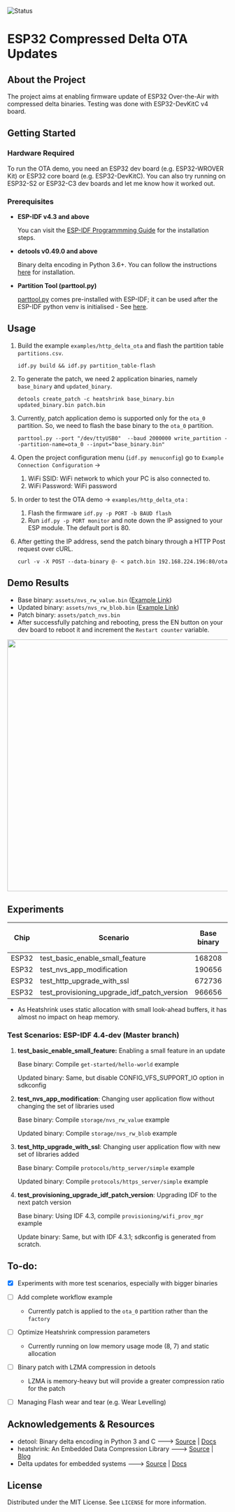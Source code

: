  ![Status](https://img.shields.io/badge/status-experimental-red)
# ESP32 Compressed Delta OTA Updates

## About the Project

The project aims at enabling firmware update of ESP32 Over-the-Air with compressed delta binaries. Testing was done with ESP32-DevKitC v4 board.
## Getting Started

### Hardware Required

To run the OTA demo, you need an ESP32 dev board (e.g. ESP32-WROVER Kit) or ESP32 core board (e.g. ESP32-DevKitC).
You can also try running on ESP32-S2 or ESP32-C3 dev boards and let me know how it worked out.

### Prerequisites

* **ESP-IDF v4.3 and above**

  You can visit the [ESP-IDF Programmming Guide](https://docs.espressif.com/projects/esp-idf/en/latest/get-started/index.html#installation-step-by-step) for the installation steps.

* **detools v0.49.0 and above**

  Binary delta encoding in Python 3.6+. You can follow the instructions [here](https://pypi.org/project/detools/) for installation.

* **Partition Tool (parttool.py)**

  [parttool.py](https://docs.espressif.com/projects/esp-idf/en/latest/esp32/api-guides/partition-tables.html#command-line-interface) comes pre-installed with ESP-IDF; it can be used after the ESP-IDF python venv is initialised - See [here](https://docs.espressif.com/projects/esp-idf/en/latest/esp32/get-started/#step-4-set-up-the-environment-variables).


## Usage

1. Build the example `examples/http_delta_ota` and flash the partition table `partitions.csv`.

   `idf.py build && idf.py partition_table-flash`

2. To generate the patch, we need 2 application binaries, namely `base_binary` and `updated_binary`.

   `detools create_patch -c heatshrink base_binary.bin updated_binary.bin patch.bin`

3. Currently, patch application demo is supported only for the `ota_0` partition.  So, we need to flash the base binary to the `ota_0` partition.

   `parttool.py --port "/dev/ttyUSB0"  --baud 2000000 write_partition --partition-name=ota_0 --input="base_binary.bin"`

4. Open the project configuration menu (`idf.py menuconfig`) go to `Example Connection Configuration` ->
    1. WiFi SSID: WiFi network to which your PC is also connected to.
    2. WiFi Password: WiFi password

5. In order to test the OTA demo -> `examples/http_delta_ota` :
    1. Flash the firmware `idf.py -p PORT -b BAUD flash`
    2. Run `idf.py -p PORT monitor` and note down the IP assigned to your ESP module. The default port is 80.

6. After getting the IP address, send the patch binary through a HTTP Post request over cURL.

   `curl -v -X POST --data-binary @- < patch.bin 192.168.224.196:80/ota`

## Demo Results

  - Base binary: `assets/nvs_rw_value.bin` ([Example Link](https://github.com/espressif/esp-idf/tree/master/examples/storage/nvs_rw_value))
  - Updated binary: `assets/nvs_rw_blob.bin` ([Example Link](https://github.com/espressif/esp-idf/tree/master/examples/storage/nvs_rw_blob))
  - Patch binary: `assets/patch_nvs.bin`
  - After successfully patching and rebooting, press the EN button on your dev board to reboot it and increment the `Restart counter` variable.

  <p align="center">
      <img width="1024" height="576" src="assets/ota_demo.gif">
  </p>


## Experiments

| Chip  | Scenario                                     | Base binary | Updated binary | Compressed binary patch (Heatshrink) | Patch-to-File % |
|-------|----------------------------------------------|-------------|----------------|--------------------------------------|-----------------|
| ESP32 | test_basic_enable_small_feature              | 168208      | 155136         | 11036                                | 7.11%           |
| ESP32 | test_nvs_app_modification                    | 190656      | 199824         | 16245                                | 8.13%           |
| ESP32 | test_http_upgrade_with_ssl                   | 672736      | 761184         | 138839                               | 18.24%          |
| ESP32 | test_provisioning_upgrade_idf_patch_version  | 966656      | 924448         | 234096                               | 25.32%          |

- As Heatshrink uses static allocation with small look-ahead buffers, it has almost no impact on heap memory.
### Test Scenarios: ESP-IDF 4.4-dev (Master branch)

1. **test_basic_enable_small_feature:** Enabling a small feature in an update

    Base binary: Compile `get-started/hello-world` example

    Updated binary: Same, but disable CONFIG_VFS_SUPPORT_IO option in sdkconfig

2. **test_nvs_app_modification**: Changing user application flow without changing the set of libraries used

    Base binary: Compile `storage/nvs_rw_value` example

    Updated binary: Compile `storage/nvs_rw_blob` example

3. **test_http_upgrade_with_ssl**: Changing user application flow with new set of libraries added

    Base binary: Compile `protocols/http_server/simple` example

    Updated binary: Compile `protocols/https_server/simple` example

4. **test_provisioning_upgrade_idf_patch_version**: Upgrading IDF to the next patch version

    Base binary: Using IDF 4.3, compile `provisioning/wifi_prov_mgr` example

    Update binary: Same, but with IDF 4.3.1; sdkconfig is generated from scratch.

## To-do:

- [x] Experiments with more test scenarios, especially with bigger binaries

- [ ] Add complete workflow example
  - Currently patch is applied to the `ota_0` partition rather than the `factory`

- [ ] Optimize Heatshrink compression parameters
  - Currently running on low memory usage mode (8, 7) and static allocation

- [ ] Binary patch with LZMA compression in detools
  - LZMA is memory-heavy but will provide a greater compression ratio for the patch

- [ ] Managing Flash wear and tear (e.g. Wear Levelling)

## Acknowledgements & Resources

- detool: Binary delta encoding in Python 3 and C 🡒 [Source](https://github.com/eerimoq/detools) | [Docs](https://detools.readthedocs.io/en/latest/)
- heatshrink: An Embedded Data Compression Library 🡒 [Source](https://github.com/atomicobject/heatshrink) | [Blog](https://spin.atomicobject.com/2013/03/14/heatshrink-embedded-data-compression/)
- Delta updates for embedded systems 🡒 [Source](https://gitlab.endian.se/thesis-projects/delta-updates-for-embedded-systems) | [Docs](https://odr.chalmers.se/bitstream/20.500.12380/302598/1/21-17%20Lindh.pdf)


## License

Distributed under the MIT License. See `LICENSE` for more information.